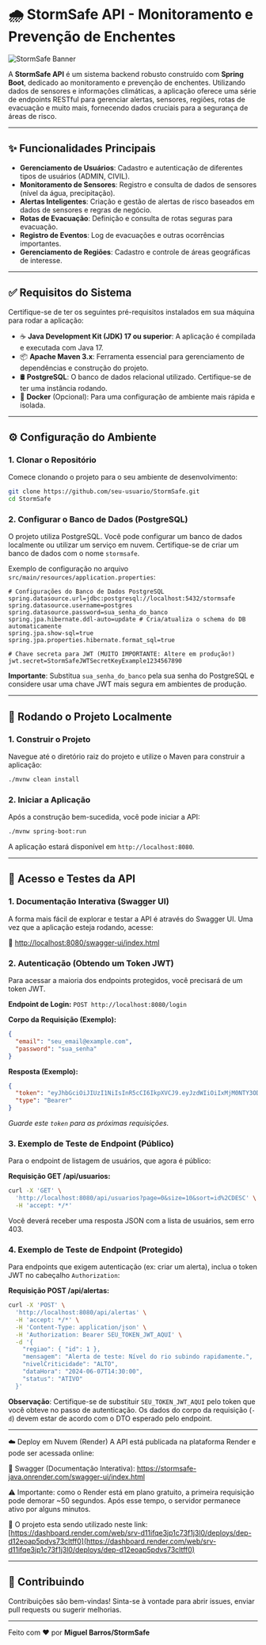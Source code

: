# 🌧️ StormSafe API - Monitoramento e Prevenção de Enchentes

![StormSafe Banner](https://via.placeholder.com/1200x300/2C3E50/FFFFFF?text=StormSafe+API)

A **StormSafe API** é um sistema backend robusto construído com **Spring Boot**, dedicado ao monitoramento e prevenção de enchentes. Utilizando dados de sensores e informações climáticas, a aplicação oferece uma série de endpoints RESTful para gerenciar alertas, sensores, regiões, rotas de evacuação e muito mais, fornecendo dados cruciais para a segurança de áreas de risco.

---

## ✨ Funcionalidades Principais

*   **Gerenciamento de Usuários**: Cadastro e autenticação de diferentes tipos de usuários (ADMIN, CIVIL).
*   **Monitoramento de Sensores**: Registro e consulta de dados de sensores (nível da água, precipitação).
*   **Alertas Inteligentes**: Criação e gestão de alertas de risco baseados em dados de sensores e regras de negócio.
*   **Rotas de Evacuação**: Definição e consulta de rotas seguras para evacuação.
*   **Registro de Eventos**: Log de evacuações e outras ocorrências importantes.
*   **Gerenciamento de Regiões**: Cadastro e controle de áreas geográficas de interesse.

---

## ✅ Requisitos do Sistema

Certifique-se de ter os seguintes pré-requisitos instalados em sua máquina para rodar a aplicação:

*   ☕ **Java Development Kit (JDK) 17 ou superior**: A aplicação é compilada e executada com Java 17.
*   📦 **Apache Maven 3.x**: Ferramenta essencial para gerenciamento de dependências e construção do projeto.
*   🛢️ **PostgreSQL**: O banco de dados relacional utilizado. Certifique-se de ter uma instância rodando.
*   🐳 **Docker** (Opcional): Para uma configuração de ambiente mais rápida e isolada.

---

## ⚙️ Configuração do Ambiente

### 1. Clonar o Repositório

Comece clonando o projeto para o seu ambiente de desenvolvimento:

```bash
git clone https://github.com/seu-usuario/StormSafe.git
cd StormSafe
```

### 2. Configurar o Banco de Dados (PostgreSQL)

O projeto utiliza PostgreSQL. Você pode configurar um banco de dados localmente ou utilizar um serviço em nuvem. Certifique-se de criar um banco de dados com o nome `stormsafe`.

Exemplo de configuração no arquivo `src/main/resources/application.properties`:

```properties
# Configurações do Banco de Dados PostgreSQL
spring.datasource.url=jdbc:postgresql://localhost:5432/stormsafe
spring.datasource.username=postgres
spring.datasource.password=sua_senha_do_banco
spring.jpa.hibernate.ddl-auto=update # Cria/atualiza o schema do DB automaticamente
spring.jpa.show-sql=true
spring.jpa.properties.hibernate.format_sql=true

# Chave secreta para JWT (MUITO IMPORTANTE: Altere em produção!)
jwt.secret=StormSafeJWTSecretKeyExample1234567890
```
**Importante**: Substitua `sua_senha_do_banco` pela sua senha do PostgreSQL e considere usar uma chave JWT mais segura em ambientes de produção.

---

## 🚀 Rodando o Projeto Localmente

### 1. Construir o Projeto

Navegue até o diretório raiz do projeto e utilize o Maven para construir a aplicação:

```bash
./mvnw clean install
```

### 2. Iniciar a Aplicação

Após a construção bem-sucedida, você pode iniciar a API:

```bash
./mvnw spring-boot:run
```
A aplicação estará disponível em `http://localhost:8080`.

---

## 🧪 Acesso e Testes da API

### 1. Documentação Interativa (Swagger UI)

A forma mais fácil de explorar e testar a API é através do Swagger UI. Uma vez que a aplicação esteja rodando, acesse:

🔗 [http://localhost:8080/swagger-ui/index.html](http://localhost:8080/swagger-ui/index.html)

### 2. Autenticação (Obtendo um Token JWT)

Para acessar a maioria dos endpoints protegidos, você precisará de um token JWT.

**Endpoint de Login:**
`POST http://localhost:8080/login`

**Corpo da Requisição (Exemplo):**
```json
{
  "email": "seu_email@example.com",
  "password": "sua_senha"
}
```
**Resposta (Exemplo):**
```json
{
  "token": "eyJhbGciOiJIUzI1NiIsInR5cCI6IkpXVCJ9.eyJzdWIiOiIxMjM0NTY3ODkwIiwibmFtZSI6IkpvaG4gRG9lIiwiaWF0IjoxNTE2MjM5MDIyfQ.SflKxwRJSMeKKF2QT4fwpMeJf36POk6yJV_adQssw5c",
  "type": "Bearer"
}
```
*Guarde este `token` para as próximas requisições.*

### 3. Exemplo de Teste de Endpoint (Público)

Para o endpoint de listagem de usuários, que agora é público:

**Requisição GET /api/usuarios:**
```bash
curl -X 'GET' \
  'http://localhost:8080/api/usuarios?page=0&size=10&sort=id%2CDESC' \
  -H 'accept: */*'
```
Você deverá receber uma resposta JSON com a lista de usuários, sem erro 403.

### 4. Exemplo de Teste de Endpoint (Protegido)

Para endpoints que exigem autenticação (ex: criar um alerta), inclua o token JWT no cabeçalho `Authorization`:

**Requisição POST /api/alertas:**
```bash
curl -X 'POST' \
  'http://localhost:8080/api/alertas' \
  -H 'accept: */*' \
  -H 'Content-Type: application/json' \
  -H 'Authorization: Bearer SEU_TOKEN_JWT_AQUI' \
  -d '{
    "regiao": { "id": 1 },
    "mensagem": "Alerta de teste: Nível do rio subindo rapidamente.",
    "nivelCriticidade": "ALTO",
    "dataHora": "2024-06-07T14:30:00",
    "status": "ATIVO"
  }'
```
**Observação**: Certifique-se de substituir `SEU_TOKEN_JWT_AQUI` pelo token que você obteve no passo de autenticação. Os dados do corpo da requisição (`-d`) devem estar de acordo com o DTO esperado pelo endpoint.

---

☁️ Deploy em Nuvem (Render)
A API está publicada na plataforma Render e pode ser acessada online:

🔗 Swagger (Documentação Interativa):
https://stormsafe-java.onrender.com/swagger-ui/index.html

⚠️ Importante: como o Render está em plano gratuito, a primeira requisição pode demorar ~50 segundos. Após esse tempo, o servidor permanece ativo por alguns minutos.

🔗 O projeto esta sendo utilizado neste link:
 [https://dashboard.render.com/web/srv-d11ifqe3jp1c73f1j3l0/deploys/dep-d12eoap5pdvs73cltff0](https://dashboard.render.com/web/srv-d11ifqe3jp1c73f1j3l0/deploys/dep-d12eoap5pdvs73cltff0)

---

## 🤝 Contribuindo

Contribuições são bem-vindas! Sinta-se à vontade para abrir issues, enviar pull requests ou sugerir melhorias.


---

Feito com ❤️ por **Miguel Barros/StormSafe**
